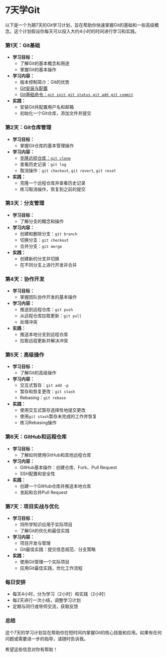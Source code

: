 # 7天学Git

以下是一个为期7天的Git学习计划，旨在帮助你快速掌握Git的基础和一些高级概念。这个计划假设你每天可以投入大约4小时的时间进行学习和实践。

### 第1天：Git基础
- **学习目标：**
  - 了解Git的基本概念和用途
  - 掌握Git的基本操作
- **学习内容：**
  - 版本控制简介：Git的优势
  - [Git安装与配置](https://github.com/uwspstar/20-Day-Challenge-List/blob/main/Git/Day1_1_Git%20Installation%20and%20Configuration.md)
  - [Git基础命令：`git init`, `git status`, `git add`, `git commit`](https://github.com/uwspstar/20-Day-Challenge-List/blob/main/Git/Day1_2_Git%20Basic%20Commands.md)
- **实践：**
  - 安装Git并配置用户名和邮箱
  - 初始化一个Git仓库，添加文件并提交

### 第2天：Git仓库管理
- **学习目标：**
  - 掌握Git仓库的基本管理操作
- **学习内容：**
  - [克隆远程仓库：`git clone`](https://github.com/uwspstar/20-Day-Challenge-List/blob/main/Git/Day2_1_Cloning%20a%20Remote%20Repository.md)
  - 查看历史记录：`git log`
  - 取消操作：`git checkout`, `git revert`, `git reset`
- **实践：**
  - 克隆一个远程仓库并查看历史记录
  - 练习取消操作，恢复到之前的提交

### 第3天：分支管理
- **学习目标：**
  - 了解分支的概念和操作
- **学习内容：**
  - 创建和删除分支：`git branch`
  - 切换分支：`git checkout`
  - 合并分支：`git merge`
- **实践：**
  - 创建新的分支并切换
  - 在不同分支上进行开发并合并

### 第4天：协作开发
- **学习目标：**
  - 掌握团队协作开发的基本操作
- **学习内容：**
  - 推送到远程仓库：`git push`
  - 从远程仓库拉取更新：`git pull`
  - 处理冲突
- **实践：**
  - 推送本地分支到远程仓库
  - 拉取远程更新并解决冲突

### 第5天：高级操作
- **学习目标：**
  - 了解Git的高级操作
- **学习内容：**
  - 交互式暂存：`git add -p`
  - 暂存和恢复更改：`git stash`
  - Rebasing：`git rebase`
- **实践：**
  - 使用交互式暂存选择性地提交更改
  - 使用`git stash`暂存未完成的工作并恢复
  - 练习Rebasing操作

### 第6天：GitHub和远程仓库
- **学习目标：**
  - 了解如何使用GitHub和其他远程仓库
- **学习内容：**
  - GitHub基本操作：创建仓库、Fork、Pull Request
  - SSH配置和安全性
- **实践：**
  - 创建一个GitHub仓库并推送本地仓库
  - 发起和合并Pull Request

### 第7天：项目实战与优化
- **学习目标：**
  - 将所学知识应用于实际项目
  - 了解Git的优化和最佳实践
- **学习内容：**
  - 项目开发与管理
  - Git最佳实践：提交信息规范、分支策略
- **实践：**
  - 使用Git管理一个实际项目
  - 应用Git最佳实践，优化工作流程

### 每日安排
- 每天4小时，分为学习（2小时）和实践（2小时）
- 每2天进行一次小结，调整学习计划
- 定期与同行或导师交流，获取反馈

### 总结
这个7天的学习计划旨在帮助你在短时间内掌握Git的核心技能和应用。如果有任何问题或需要进一步的指导，请随时告诉我。

希望这些信息对你有帮助！
